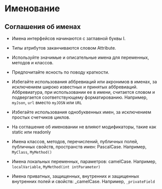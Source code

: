 # Именование

## Соглашения об именах

- Имена интерфейсов начинаются с заглавной буквы I.
- Типы атрибутов заканчиваются словом Attribute.
- Используйте значимые и описательные имена для переменных, методов и классов.
- Предпочитайте ясность по поводу краткости.
- Избегайте использования аббревиаций или акронимов в именах, за исключением широко известных и принятых аббревиаций. Аббревиатура, при использовании ее в имени, считается словом и подвергается соответствующему форматированию. Например, `myJson`, `url` вместо `myJOSN` или `URL`
- Избегайте использования однобуквенных имен, за исключением простых счетчиков циклов.
- На соглашение об именовании не влияют модификаторы, такие как static или readonly

- Имена классов, методов, перечислений, публичных полей, публичных свойств, пространств имен: PascalCase. Например, `MyClass`, `MyMethod()`
- Имена локальных переменных, параметров: camelCase. Например, `localVariable`, `MyMethod(int intParameter)`
- Имена приватных, защищенных, внутренних и защищенных внутренних полей и свойств: _camelCase. Например, `_privateField`

